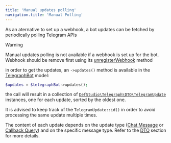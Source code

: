 ```yaml
---
title: 'Manual updates polling'
navigation.title: 'Manual Polling'
---
```


As an aternative to set up a webhook, a bot updates can be fetched by periodically polling Telegram APIs

> [!WARNING]
> Manual updates polling is not available if a webhook is set up for the bot. Webhook should be remove first using its [unregisterWebhook](webhooks/deleting-webhooks) method


in order to get the updates, an `->updates()` method is available in the [TelegraphBot](models/telegraph-bot) model:

```php
$updates = $telegraphBot->updates();
```

the call will result in a collection of [`DefStudio\Telegraph\DTO\TelegramUpdate`](features/dto#telegram-update) instances, one for each update, sorted by the oldest one.

It is advised to keep track of the  `TelegramUpdate::id()` in order to avoid processing the same update multiple times.

The content of each update depends on the update type ([Chat Message](webhooks/webhook-request-types#chat-messages) or [Callback Query](webhooks/webhook-request-types#callback-queries)) and on the specific message type. Refer to the [DTO](features/dto) section for more details.
